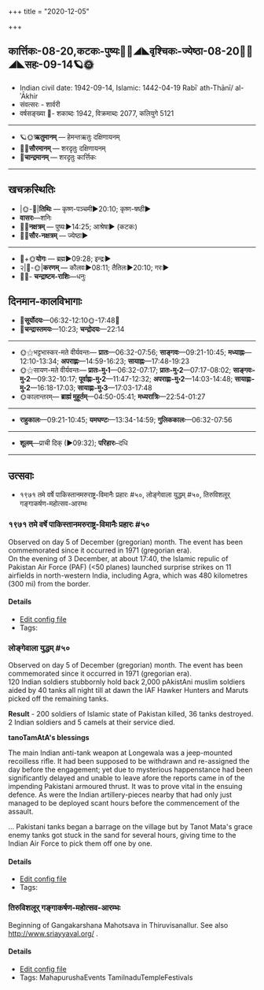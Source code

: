 +++
title = "2020-12-05"

+++
## कार्त्तिकः-08-20,कटकः-पुष्यः🌛🌌◢◣वृश्चिकः-ज्येष्ठा-08-20🌌🌞◢◣सहः-09-14🪐🌞
- Indian civil date: 1942-09-14, Islamic: 1442-04-19 Rabīʿ ath-Thānī/ al-ʾĀkhir
- संवत्सरः - शार्वरी
- वर्षसङ्ख्या 🌛- शकाब्दः 1942, विक्रमाब्दः 2077, कलियुगे 5121
___________________
- 🪐🌞**ऋतुमानम्** — हेमन्तऋतुः दक्षिणायनम्
- 🌌🌞**सौरमानम्** — शरदृतुः दक्षिणायनम्
- 🌛**चान्द्रमानम्** — शरदृतुः कार्त्तिकः
___________________


## खचक्रस्थितिः
- |🌞-🌛|**तिथिः** — कृष्ण-पञ्चमी►20:10; कृष्ण-षष्ठी►  
- **वासरः**—शनिः  
- 🌌🌛**नक्षत्रम्** — पुष्यः►14:25; आश्रेषा► (कटकः)  
- 🌌🌞**सौर-नक्षत्रम्** — ज्येष्ठा►  
___________________
- 🌛+🌞**योगः** — ब्रह्म►09:28; इन्द्रः►  
- २|🌛-🌞|**करणम्** — कौलवः►08:11; तैतिलः►20:10; गरः►  
- 🌌🌛- **चन्द्राष्टम-राशिः**—धनुः  


## दिनमान-कालविभागाः
- 🌅**सूर्योदयः**—06:32-12:10🌞️-17:48🌇  
- 🌛**चन्द्रास्तमयः**—10:23; **चन्द्रोदयः**—22:14  
___________________
- 🌞⚝भट्टभास्कर-मते वीर्यवन्तः— **प्रातः**—06:32-07:56; **साङ्गवः**—09:21-10:45; **मध्याह्नः**—12:10-13:34; **अपराह्णः**—14:59-16:23; **सायाह्नः**—17:48-19:23  
- 🌞⚝सायण-मते वीर्यवन्तः— **प्रातः-मु॰1**—06:32-07:17; **प्रातः-मु॰2**—07:17-08:02; **साङ्गवः-मु॰2**—09:32-10:17; **पूर्वाह्णः-मु॰2**—11:47-12:32; **अपराह्णः-मु॰2**—14:03-14:48; **सायाह्णः-मु॰2**—16:18-17:03; **सायाह्णः-मु॰3**—17:03-17:48  
- 🌞कालान्तरम्— **ब्राह्मं मुहूर्तम्**—04:50-05:41; **मध्यरात्रिः**—22:54-01:27  
___________________
- **राहुकालः**—09:21-10:45; **यमघण्टः**—13:34-14:59; **गुलिककालः**—06:32-07:56  
___________________
- **शूलम्**—प्राची दिक् (►09:32); **परिहारः**–दधि  
___________________

## उत्सवाः
- १९७१ तमे वर्षे पाकिस्तानमरुराष्ट्र-विमानैः प्रहारः #५०, लोङ्गेवाला युद्धम् #५०, तिरुविशलूर् गङ्गाकर्षण-महोत्सव-आरम्भः
### १९७१ तमे वर्षे पाकिस्तानमरुराष्ट्र-विमानैः प्रहारः #५०

Observed on day 5 of December (gregorian) month. The event has been commemorated since it occurred in 1971 (gregorian era).  
On the evening of 3 December, at about 17:40, the Islamic repulic of Pakistan Air Force (PAF) (<50 planes) launched surprise strikes on 11 airfields in north-western India, including Agra, which was 480 kilometres (300 mi) from the border.


#### Details
- [Edit config file](https://github.com/jyotisham/adyatithi/tree/master/mahApuruSha/xatra-later/gregorian/day/12/05/71-indo-pAk-war-start.toml)
- Tags: 


### लोङ्गेवाला युद्धम् #५०

Observed on day 5 of December (gregorian) month. The event has been commemorated since it occurred in 1971 (gregorian era).  
120 Indian soldiers stubbornly hold back 2,000 pAkistAni muslim soldiers aided by 40 tanks all night till at dawn the IAF Hawker Hunters and Maruts picked off the remaining tanks.

**Result** - 200 soldiers of Islamic state of Pakistan killed, 36 tanks destroyed. 2 Indian soldiers and 5 camels at their service died.

**tanoTamAtA's blessings**  

The main Indian anti-tank weapon at Longewala was a jeep-mounted recoilless rifle. It had been supposed to be withdrawn and re-assigned the day before the engagement; yet due to mysterious happenstance had been significantly delayed and unable to leave afore the reports came in of the impending Pakistani armoured thrust. It was to prove vital in the ensuing defence. As were the Indian artillery-pieces nearby that had only just managed to be deployed scant hours before the commencement of the assault.

... Pakistani tanks began a barrage on the village but by Tanot Mata's grace enemy tanks got stuck in the sand for several hours, giving time to the Indian Air Force to pick them off one by one.


#### Details
- [Edit config file](https://github.com/jyotisham/adyatithi/tree/master/mahApuruSha/xatra-later/gregorian/day/12/05/longevAla-battle.toml)
- Tags: 


### तिरुविशलूर् गङ्गाकर्षण-महोत्सव-आरम्भः

Beginning of Gangakarshana Mahotsava in Thiruvisanallur. See also http://www.sriayyaval.org/ .  

#### Details
- [Edit config file](https://github.com/jyotisham/adyatithi/tree/master/temples/Tamil/relative_event/tiruvizalUr%20gaGgAkarSaNa-mahOtsava-samApanam/offset__-9/tiruvizalUr%20gaGgAkarSaNa-mahOtsava-ArambhaH.toml)
- Tags: MahapurushaEvents TamilnaduTempleFestivals


